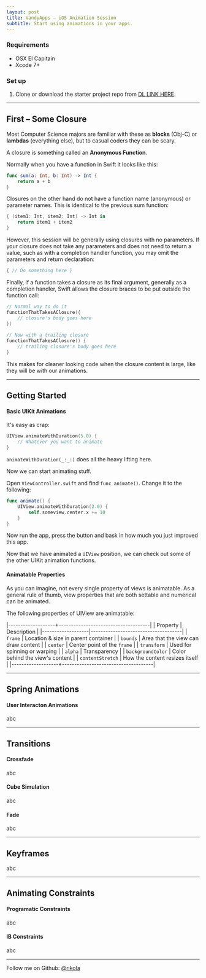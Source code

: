 ```yaml
---
layout: post
title: VandyApps – iOS Animation Session
subtitle: Start using animations in your apps.
---
```


### Requirements
* OSX El Capitain
* Xcode 7+

### Set up

1. Clone or download the starter project repo from [DL LINK HERE](example.com).  

---

## First – Some Closure
  
Most Computer Science majors are familiar with these as __blocks__ (Obj-C) or __lambdas__ (everything else), but to casual coders they can be scary.  

A closure is something called an **Anonymous Function**.

Normally when you have a function in Swift it looks like this:

``` swift
func sum(a: Int, b: Int) -> Int {  
	return a + b
}
```
Closures on the other hand do not have a function name (anonymous) or parameter names. This is identical to the previous sum function:  

``` swift  
{ (item1: Int, item2: Int) -> Int in  
	return item1 + item2 
}  
```

However, this session will be generally using closures with no parameters. If your closure does not take any parameters and does not need to return a value, such as with a completion handler function, you may omit the parameters and return declaration:

``` swift  
{ // Do something here }
```

Finally, if a function takes a closure as its final argument, generally as a completion handler, Swift allows the closure braces to be put outside the function call:  

``` swift
// Normal way to do it
functionThatTakesAClosure({
    // closure's body goes here
})
 
// Now with a trailing closure
functionThatTakesAClosure() {
    // trailing closure's body goes here
}
```

This makes for cleaner looking code when the closure content is large, like they will be with our animations.  


---  

## Getting Started

#### Basic UIKit Animations

It's easy as crap:

``` swift
UIView.animateWithDuration(5.0) {
	// Whatever you want to animate
}
```

`animateWithDuration(_:_:)` does all the heavy lifting here.

Now we can start animating stuff.

Open `ViewController.swift` and find `func animate()`. Change it to the following:

``` swift
func animate() {
	UIView.animateWithDuration(2.0) {
		self.someview.center.x += 10
	}
}
```

Now run the app, press the button and bask in how much you just improved this app.

Now that we have animated a `UIView` position, we can check out some of the other UIKit animation functions.




#### Animatable Properties

As you can imagine, not every single property of views is animatable. As a general rule of thumb, view properties that are both settable and numerical can be animated.  

The following properties of UIView are animatable:

|-------------------+-------------------------------------|
| Property          | Description                         |
|-------------------|-------------------------------------|
| `frame`           | Location & size in parent container |
| `bounds`          | Area that the view can draw content |
| `center`          | Center point of the `frame`         |
| `transform`       | Used for spinning or warping        |
| `alpha`           | Transparency                        |
| `backgroundColor` | Color behind the view's content     | 
| `contentStretch`  | How the content resizes itself      |
|-------------------+-------------------------------------|

--- 

## Spring Animations

#### User Interacton Animations

abc

---

## Transitions

#### Crossfade

abc

#### Cube Simulation

abc

#### Fade

abc

---

## Keyframes

abc


---

## Animating Constraints

#### Programatic Constraints

abc

#### IB Constraints

abc



---

Follow me on Github: [@rikola](https://github.com/rikola)  





